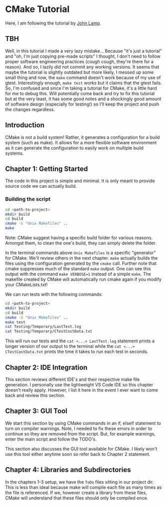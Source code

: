 # CMake Tutorial
Here, I am following the tutorial by [John Lamp](https://johnlamp.net). 

## TBH
Well, in this tutorial I made a very lazy mistake... Because "it's just a tutorial" and "oh, I'm just copying pre-made scripts" I thought, I don't need to follow proper software engineering practices (cough cough, they're there for a reason). And so, I lazily did not commit any working versions. It seems that maybe the tutorial is slightly outdated but more likely, I messed up some small thing and now, the `make` command doesn't work because of my use of gtest. Interestingly enough, `make test` works but it claims that the gtest fails. So, I'm confused and since I'm taking a tutorial for CMake, it's a little hard for me to debug this. Will potentially come back and try to fix this tutorial but at the very least, it has some good notes and a shockingly good amount of software design (especially for testing!) so I'll keep the project and push the changes regardless.

## Introduction
CMake is not a build system! Rather, it generates a configuration for a build system (such as make). It allows for a more flexible software environment as it can generate the configuration to easily work on multiple build systems.

## Chapter 1: Getting Started
The code in this project is simple and minimal. It is only meant to provide source code we can actually build.

### Building the script
```bash
cd <path-to-project>
mkdir build
cd build
cmake -G "Unix Makefiles" ..
make
```
Note: CMake suggest having a specific build folder for various reasons. Amongst them, to clean the one's build, they can simply delete the folder.

In the terminal commands above `Unix Makefiles` is a specific "generator" for CMake. We'll review others in the next chapter. `make` actually builds the files using the configuration generated by the `cmake` call.
Further note that cmake suppresses much of the standard `make` output. One can see this output with the command `make VERBOSE=1` instead of a simple `make`.
The makefile created by CMake will automatically run cmake again if you modify your CMakeLists.txt!

We can run tests with the following commands:
```bash
cd <path-to-project>
mkdir build
cd build
cmake -G "Unix Makefiles" ..
make test
cat Testing/Temporary/LastTest.log
cat Testing/Temporary/CTestCostData.txt 
```
This will run our tests and the `cat <...> LastTest.log` statement prints a longer version of our output to the terminal while the `cat <...> CTestCostData.txt` prints the time it takes to run each test in seconds.

## Chapter 2: IDE Integration
This section reviews different IDE's and their respective make file generation. I personally use the lightweight VS Code IDE so this chapter doesn't really apply. However, I list it here in the event I ever want to come back and review this section.

## Chapter 3: GUI Tool
We start this section by using CMake commands in an if, elseif statement to turn on compiler warnings. Note, I needed to fix these errors in order to continue so they are removed from the script. But, for example warnings, enter the main script and follow the TODO's.

This section also discusses the GUI tool available for CMake. I likely won't use this tool either anytime soon so refer back to Chapter 2 statement.

## Chapter 4: Libraries and Subdirectories
In the chapters 1-3 setup, we have the `ToDo` files sitting in our project dir. This is less than ideal because make will compile each file as many times as the file is referenced. If we, however create a library from these files, CMake will understand that these files should only be compiled once.  
